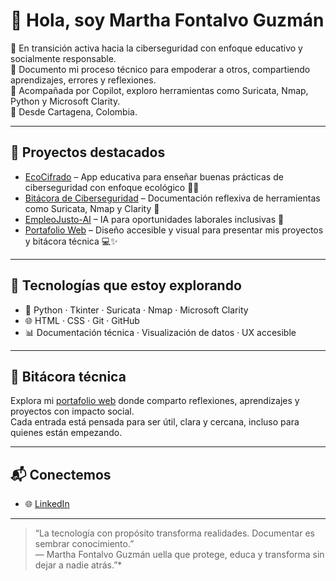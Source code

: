# 👋 Hola, soy Martha Fontalvo Guzmán

🌱 En transición activa hacia la ciberseguridad con enfoque educativo y socialmente responsable.  
📘 Documento mi proceso técnico para empoderar a otros, compartiendo aprendizajes, errores y reflexiones.  
🤖 Acompañada por Copilot, exploro herramientas como Suricata, Nmap, Python y Microsoft Clarity.  
📍 Desde Cartagena, Colombia.

---

## 🚀 Proyectos destacados

- [EcoCifrado](https://github.com/MARTHA-1975/EcoCifrado) – App educativa para enseñar buenas prácticas de ciberseguridad con enfoque ecológico 🌱🔐  
- [Bitácora de Ciberseguridad](https://github.com/MARTHA-1975/bitacora-ciberseguridad) – Documentación reflexiva de herramientas como Suricata, Nmap y Clarity 📘  
- [EmpleoJusto-AI](https://github.com/MARTHA-1975/EmpleoJusto-AI) – IA para oportunidades laborales inclusivas 🤖  
- [Portafolio Web](https://github.com/MARTHA-1975/portafolio) – Diseño accesible y visual para presentar mis proyectos y bitácora técnica 💻✨

---

## 🧰 Tecnologías que estoy explorando

- 🐍 Python · Tkinter · Suricata · Nmap · Microsoft Clarity  
- 🌐 HTML · CSS · Git · GitHub  
- 📊 Documentación técnica · Visualización de datos · UX accesible

---

## 📓 Bitácora técnica

Explora mi [portafolio web](https://tuportafolio.com) donde comparto reflexiones, aprendizajes y proyectos con impacto social.  
Cada entrada está pensada para ser útil, clara y cercana, incluso para quienes están empezando.

---

## 📬 Conectemos

- 🌐 [LinkedIn](https://www.linkedin.com/in/martha-lucia-fontalvo-guzman-a9b3bba2)

---

> “La tecnología con propósito transforma realidades. Documentar es sembrar conocimiento.”  
> — Martha Fontalvo Guzmán
uella que protege, educa y transforma sin dejar a nadie atrás.”*
